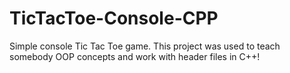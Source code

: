 # TicTacToe-Console-CPP

Simple console Tic Tac Toe game.
This project was used to teach somebody OOP concepts and work with header files in C++!
